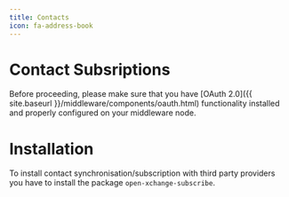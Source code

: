 ```yaml
---
title: Contacts
icon: fa-address-book
---
```


# Contact Subsriptions

Before proceeding, please make sure that you have [OAuth 2.0]({{ site.baseurl }}/middleware/components/oauth.html) functionality installed and properly configured on your middleware node.

# Installation

To install contact synchronisation/subscription with third party providers you have to install the package `open-xchange-subscribe`.